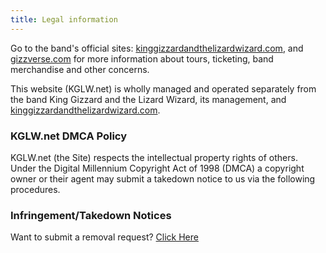 ```yaml
---
title: Legal information
---
```


Go to the band's official sites: [kinggizzardandthelizardwizard.com], and [gizzverse.com] for more information about tours, ticketing, band merchandise and other concerns.

This website (KGLW.net) is wholly managed and operated separately from the band King Gizzard and the Lizard Wizard, its management, and [kinggizzardandthelizardwizard.com].

### KGLW.net DMCA Policy

KGLW.net (the Site) respects the intellectual property rights of others.  
Under the Digital Millennium Copyright Act of 1998 (DMCA) a copyright owner or their agent may submit a takedown notice to us via the following procedures.  

### Infringement/Takedown Notices

Want to submit a removal request?
[Click Here](/legal/dmca)



[kinggizzardandthelizardwizard.com]: https://kinggizzardandthelizardwizard.com
[gizzverse.com]: https://gizzverse.com
